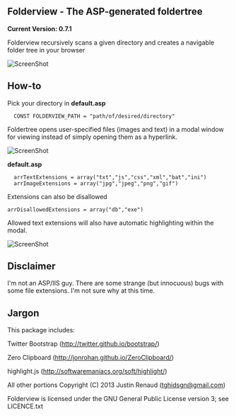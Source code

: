 Folderview - The ASP-generated foldertree
--------------

**Current Version: 0.7.1**

Folderview recursively scans a given directory and creates a navigable folder tree in your browser

![ScreenShot](https://raw.github.com/TGHI/Folderview/master/screenshots/screenshot-main.png)

How-to
--------------

Pick your directory in **default.asp**

```
  CONST FOLDERVIEW_PATH = "path/of/desired/directory"
```

Foldertree opens user-specified files (images and text) in a modal window for viewing instead of simply opening them as a hyperlink.

![ScreenShot](https://raw.github.com/TGHI/Folderview/master/screenshots/screenshot-modal.png)

**default.asp**

```
  arrTextExtensions = array("txt","js","css","xml","bat","ini")
  arrImageExtensions = array("jpg","jpeg","png","gif")
```

Extensions can also be disallowed

```
arrDisallowedExtensions = array("db","exe")
```

Allowed text extensions will also have automatic highlighting within the modal.

![ScreenShot](https://raw.github.com/TGHI/Folderview/master/screenshots/screenshot-highlight.png)

Disclaimer
--------------
I'm not an ASP/IIS guy.  There are some strange (but innocuous) bugs with some file extensions.  I'm not sure why at this time.

Jargon
--------------

This package includes:

Twitter Bootstrap (http://twitter.github.io/bootstrap/)

Zero Clipboard (http://jonrohan.github.io/ZeroClipboard/)

highlight.js (http://softwaremaniacs.org/soft/highlight/)

All other portions Copyright (C) 2013 Justin Renaud (tghidsgn@gmail.com)

Folderview is licensed under the GNU General Public License version 3; see LICENCE.txt
